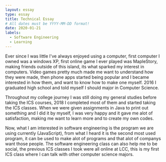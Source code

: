```yaml
---
layout: essay
type: essay
title: Technical Essay
# All dates must be YYYY-MM-DD format!
date: 2020-01-21
labels:
  - Software Engineering
  - Learning
---
```


Ever since I was little I've always enjoyed using a computer, first computer I owned was a windows XP, first online game I ever played was MapleStory, making friends outside of this island, its what sparked my interest in computers. Video games pretty much made me want to understand how they were made, then phone apps started being popular and I became interested in how them, and want to know how to make one myself. 2016 I graduated high school and told myself I should major in Computer Science.

Throughout my college journey I was still doing my general studies before taking the ICS courses, 2018 I completed most of them and started taking the ICS classes. When we were given assignments in Java to print out something and I did it by myself, I was very happy and it gave me alot of satisfaction, making me want to learn more and to create my own codes.

Now, what I am interested in software engineering is the program we are using currently (JavaScript), from what I heard it is the second most used program, it can be used to make alot of programs and that alot of companys want those people. The software engineering class can also help me to be social, the previous ICS classes I took were all online at LCC, this is my first ICS class where I can talk with other computer science majors.
